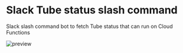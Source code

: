 # Slack Tube status slash command

Slack slash command bot to fetch Tube status that can run on Cloud Functions

![preview](https://raw.githubusercontent.com/mattdoughty/slack-lambda-tube-status/master/preview.png)
